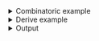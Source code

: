 <details><summary>Combinatoric example</summary>

```no_run
#[derive(Debug, Clone)]
pub struct Options {
    switch: bool,
    arg: usize,
    username: String,
}

pub fn options() -> OptionParser<Options> {
    let switch = short('s') // first `short` creates a builder
        .short('S') // second switch is a hidden alias
        .long("switch") // visible long name
        .long("also-switch") // hidden alias
        .help("Switch with many names")
        .switch(); // `switch` finalizes the builder

    let arg = long("argument") // long is also a builder
        .short('a')
        .short('A')
        .long("also-arg")
        .help("Argument with names")
        .argument::<usize>("ARG");

    let username = long("user")
        .short('u')
        .env("USER1")
        .help("Custom user name")
        .argument::<String>("USER");

    construct!(Options {
        switch,
        arg,
        username
    })
    .to_options()
}
```

</details>
<details><summary>Derive example</summary>

```no_run
#[derive(Debug, Clone, Bpaf)]
#[bpaf(options)]
pub struct Options {
    #[bpaf(short, long, short('S'), long("also-switch"))]
    /// Switch with many names
    switch: bool,
    #[bpaf(short, long("argument"), short('A'), long("also-arg"))]
    /// Argument with names
    arg: usize,
    #[bpaf(short, long("user"), env("USER1"), argument("USER"))]
    /// Custom user name
    username: String,
}
```

</details>
<details><summary>Output</summary>

As usual switch is optional, arguments are required


<div class='bpaf-doc'>
$ app -a 42 -u Bobert<br>
Options { switch: false, arg: 42, username: "Bobert" }
</div>



Help displays only visible aliases (and a current value for env arguments)


<div class='bpaf-doc'>
$ app --help<br>
<p><b>Usage</b>: <tt><b>app</b></tt> [<tt><b>-s</b></tt>] <tt><b>-a</b></tt>=<tt><i>ARG</i></tt> <tt><b>-u</b></tt>=<tt><i>USER</i></tt></p><p><div>
<b>Available options:</b></div><dl><dt><tt><b>-s</b></tt>, <tt><b>--switch</b></tt></dt>
<dd>Switch with many names</dd>
<dt><tt><b>-a</b></tt>, <tt><b>--argument</b></tt>=<tt><i>ARG</i></tt></dt>
<dd>Argument with names</dd>
<dt><tt><b>-u</b></tt>, <tt><b>--user</b></tt>=<tt><i>USER</i></tt></dt>
<dd>Custom user name</dd>
<dt></dt>
<dd>[env:USER1: N/A]</dd>
<dt><tt><b>-h</b></tt>, <tt><b>--help</b></tt></dt>
<dd>Prints help information</dd>
</dl>
</p>
<style>
div.bpaf-doc {
    padding: 14px;
    background-color:var(--code-block-background-color);
    font-family: "Source Code Pro", monospace;
    margin-bottom: 0.75em;
}
div.bpaf-doc dt { margin-left: 1em; }
div.bpaf-doc dd { margin-left: 3em; }
div.bpaf-doc dl { margin-top: 0; padding-left: 1em; }
div.bpaf-doc  { padding-left: 1em; }
</style>
</div>


But you can still use hidden aliases, both short and long


<div class='bpaf-doc'>
$ app --also-switch --also-arg 330 --user Bobert<br>
Options { switch: true, arg: 330, username: "Bobert" }
</div>


And unless there's `many` or similar modifiers having multiple aliases doesn't mean
you can specify them multiple times:


<div class='bpaf-doc'>
$ app -A 42 -a 330 -u Bobert<br>
<b>Error:</b> <b>-a</b> is not expected in this context
<style>
div.bpaf-doc {
    padding: 14px;
    background-color:var(--code-block-background-color);
    font-family: "Source Code Pro", monospace;
    margin-bottom: 0.75em;
}
div.bpaf-doc dt { margin-left: 1em; }
div.bpaf-doc dd { margin-left: 3em; }
div.bpaf-doc dl { margin-top: 0; padding-left: 1em; }
div.bpaf-doc  { padding-left: 1em; }
</style>
</div>


Also hidden aliases are really hidden and only meant to do backward compatibility stuff, they
won't show up anywhere else in completions or error messages


<div class='bpaf-doc'>
$ app -a 42 -A 330 -u Bobert<br>
<b>Error:</b> <b>-A</b> is not expected in this context
<style>
div.bpaf-doc {
    padding: 14px;
    background-color:var(--code-block-background-color);
    font-family: "Source Code Pro", monospace;
    margin-bottom: 0.75em;
}
div.bpaf-doc dt { margin-left: 1em; }
div.bpaf-doc dd { margin-left: 3em; }
div.bpaf-doc dl { margin-top: 0; padding-left: 1em; }
div.bpaf-doc  { padding-left: 1em; }
</style>
</div>

</details>